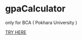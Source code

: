 # gpaCalculator
only for BCA ( Pokhara University ) 

[TRY HERE](https://ammarkunwar.github.io/gpaCalculator/)
